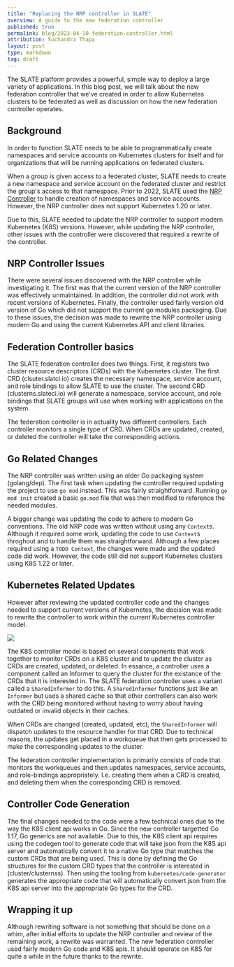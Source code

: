 ```yaml
---
title: "Replacing the NRP controller in SLATE"
overview: A guide to the new federation controller
published: true
permalink: blog/2023-04-10-federation-controller.html
attribution: Suchandra Thapa
layout: post
type: markdown
tag: draft
---
```


The SLATE platform provides a powerful, simple way to deploy a large variety of applications.
In this blog post, we will talk about the new federation controller that we've created
in order to allow Kubernetes clusters to be federated as well as discussion on how the
new federation controller operates.

<!--end_excerpt-->


## Background

In order to function SLATE needs to be able to programmatically create namespaces and service accounts
on Kubernetes clusters for itself and for organizations that will be running applications on federated 
clusters. 

When a group is given access to a federated cluster, SLATE needs to create a new namespace and service 
account on the federated cluster and restrict the group's access to that namespace.  Prior to 2022, 
SLATE used the [NRP Controller](https://gitlab.com/ucsd-prp/nrp-controller) to handle creation of 
namespaces and service accounts.  However, the NRP controller does not support Kubernetes 1.20 or later.

Due to this, SLATE needed to update the NRP controller to support modern Kubernetes (K8S) versions.  However,
while updating the NRP controller, other issues with the controller were discovered that required 
a rewrite of the controller.


## NRP Controller Issues

There were several issues discovered with the NRP controller while investigating it.  The first was that
the current version of the NRP controller was effectively unmaintained.  In addition, the controller did
not work with recent versions of Kubernetes.  Finally, the controller used fairly version old version of 
Go which did not support the current go modules packaging. Due to these  issues, the decision was made to 
rewrite the NRP controller using modern Go and using the current Kubernetes API and client libraries.


## Federation Controller basics

The SLATE federation controller does two things.  First, it registers two cluster resource descriptors (CRDs)
with the Kubernetes cluster.  The first CRD (clsuter.slatci.io) creates the necessary namespace, service account,
and role bindings to allow SLATE to use the cluster.  The second CRD (clusterns.slateci.io) will generate a
namespace, service account, and role bindings that SLATE groups will use when working with applications 
on the system.

The federation controller is in actuality two different controllers.  Each controller monitors a single type
of CRD.  When CRDs are updated, created, or deleted the controller will take the corresponding actions.

## Go Related Changes

The NRP controller was written using an older Go packaging system  (golang/dep).  The first task when updating the
controller required updating the project to use `go mod` instead.  This was fairly straightforward.  Running 
`go mod init` created a basic `go.mod` file that was then modified to reference the needed modules.  

A bigger change was updating the code to adhere to modern Go conventions.  The old NRP code was written without
using any `Context`s.  Although it required some work, updating the code to use `Context`s throghout and to handle 
them was straightforward.  Although a few places required using a `TODO Context`, the changes were made and the 
updated code did work.  However, the code still did not support Kubernetes clusters using K8S 1.22 or later.

## Kubernetes Related Updates

However after reviewing the updated controller code and the changes needed to support current versions of Kubernetes,
the decision was made to rewrite the controller to work within the current Kubernetes controller model. 

<img src="/img/posts/controller-model.webp"> 

The K8S controller model is based on several components that work together to monitor CRDs on a K8S cluster and to
update the cluster as CRDs are created, updated, or deleted.  In essance, a controller uses a component called an
Informer to query  the cluster for the existance of the CRDs that it is interested in. The SLATE federation 
controller uses a variant called a `SharedInformer` to do this.  A `SharedInformer` functions just like an `Informer` 
but uses a shared cache so that other controllers can also work with the CRD being monitored without having to 
worry about having outdated or invalid objects in their caches.  

When CRDs are changed (created, updated, etc), the `SharedInformer` will dispatch updates to the resource handler for
that CRD.  Due to technical reasons, the updates get placed in a workqueue that then gets processed to make the corresponding
updates to the cluster.

The federation controller implementation is primarily consists of code that monitors the workqueues and then updates namespaces,
service accounts, and role-bindings appropriately.  I.e. creating them when a CRD is created, and deleting them when the corresponding
CRD is removed.

## Controller Code Generation

The final changes needed to the code were a few technical ones due to the way the K8S client api works in Go.  Since 
the new controller targetted Go 1.17, Go generics are not available.  Due to this, the K8S client api requires using 
the codegen tool to generate code that will take json from the K8S api server and automatically convert it to a 
native Go type that matches the custom CRDs that are being used.  This is done by defining the Go structures for the 
custom CRD types that the controller is interested in (cluster/clusternss).  Then using the tooling from 
`kubernetes/code-generator` generates the appropriate code that will automatically convert json from the K8S api server
into the appropriate Go types for the CRD.

## Wrapping it up 

Although rewriting software is not something that should be done on a whim, after initial efforts to update the NRP controller 
and review of the remaining work, a rewrite was warranted.  The new federation controller used fairly modern Go code and K8S 
apis.  It should operate on K8S for quite a while in the future thanks to the rewrite.
